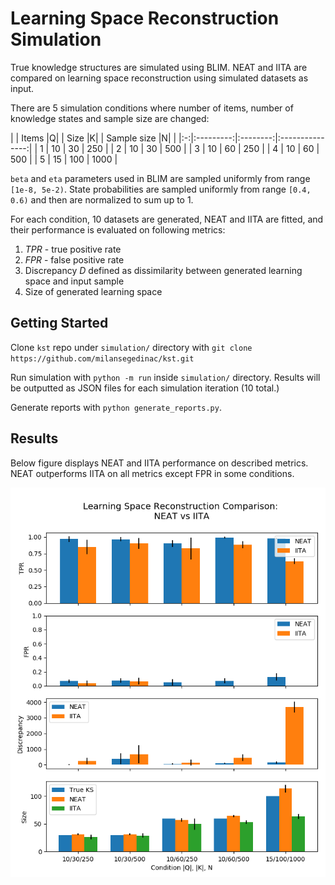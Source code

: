 # Learning Space Reconstruction Simulation

True knowledge structures are simulated using BLIM. NEAT and IITA are compared
on learning space reconstruction using simulated datasets as input.

There are 5 simulation conditions where number of items, number of knowledge
states and sample size are changed:

|   | Items |Q| | Size |K| | Sample size |N| |
|:-:|:---------:|:--------:|:---------------:|
| 1 |     10    |    30    |       250       |
| 2 |     10    |    30    |       500       |
| 3 |     10    |    60    |       250       |
| 4 |     10    |    60    |       500       |
| 5 |     15    |    100   |       1000      |

`beta` and `eta` parameters used in BLIM are sampled uniformly from range
`[1e-8, 5e-2)`.  State probabilities are sampled uniformly from range `[0.4,
  0.6)` and then are normalized to sum up to 1.

For each condition, 10 datasets are generated, NEAT and IITA are fitted, and their performance
is evaluated on following metrics:

1. _TPR_ - true positive rate
2. _FPR_ - false positive rate
3. Discrepancy _D_ defined as dissimilarity between generated learning space and
   input sample
4. Size of generated learning space

## Getting Started

Clone `kst` repo under `simulation/` directory with `git clone
https://github.com/milansegedinac/kst.git`

Run simulation with `python -m run` inside `simulation/` directory. Results will be
outputted as JSON files for each simulation iteration (10 total.)

Generate reports with `python generate_reports.py`.

## Results

Below figure displays NEAT and IITA performance on described metrics. NEAT outperforms
IITA on all metrics except FPR in some conditions.

<p align="center">
  <img src="../images/comparison.png" alt="neat vs iita">
</p>
